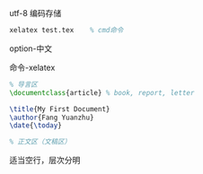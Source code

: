 utf-8 编码存储

```latex
xelatex test.tex	% cmd命令
```

option-中文

命令-xelatex

```latex
% 导言区
\documentclass{article} % book, report, letter

\title{My First Document}
\author{Fang Yuanzhu}
\date{\today}

% 正文区（文稿区）
```

适当空行，层次分明